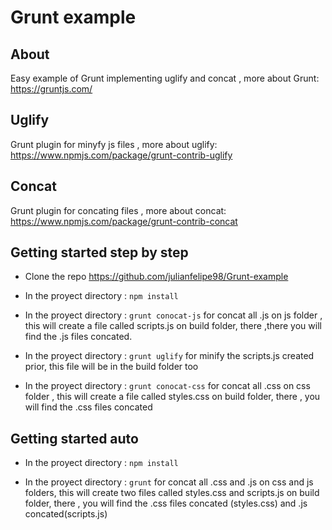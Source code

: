 # Grunt example

## About 

Easy example of Grunt 
implementing uglify and concat ,
more about Grunt: https://gruntjs.com/
## Uglify
Grunt plugin for minyfy js files ,
more about uglify: https://www.npmjs.com/package/grunt-contrib-uglify
## Concat
Grunt plugin for concating files ,
more about concat: https://www.npmjs.com/package/grunt-contrib-concat
## Getting started step by step

* Clone the repo https://github.com/julianfelipe98/Grunt-example
* In the proyect directory : `npm install`

* In the proyect directory : `grunt conocat-js` for concat all .js on js folder , this will create a file called scripts.js on build folder, there ,there you will find the .js files concated.

* In the proyect directory : `grunt uglify` for minify the scripts.js created prior, this file will be in the build folder too

* In the proyect directory : `grunt conocat-css` for concat all .css on css folder , this will create a file called styles.css on build folder, there , you will find the .css files concated

## Getting started auto

* In the proyect directory : `npm install`

* In the proyect directory : `grunt` for concat all .css and .js on css and js folders, this will create two files called styles.css and scripts.js on build folder, there , you will find the .css files concated (styles.css) and .js concated(scripts.js) 
